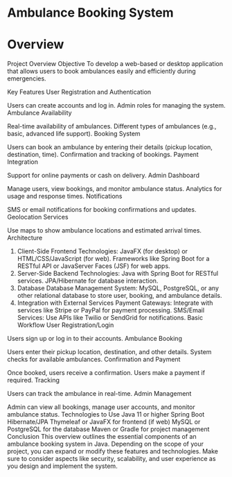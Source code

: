 # Ambulance Booking System

# Overview 
Project Overview
Objective
To develop a web-based or desktop application that allows users to book ambulances easily and efficiently during emergencies.

Key Features
User Registration and Authentication

Users can create accounts and log in.
Admin roles for managing the system.
Ambulance Availability

Real-time availability of ambulances.
Different types of ambulances (e.g., basic, advanced life support).
Booking System

Users can book an ambulance by entering their details (pickup location, destination, time).
Confirmation and tracking of bookings.
Payment Integration

Support for online payments or cash on delivery.
Admin Dashboard

Manage users, view bookings, and monitor ambulance status.
Analytics for usage and response times.
Notifications

SMS or email notifications for booking confirmations and updates.
Geolocation Services

Use maps to show ambulance locations and estimated arrival times.
Architecture
1. Client-Side
Frontend Technologies:
JavaFX (for desktop) or HTML/CSS/JavaScript (for web).
Frameworks like Spring Boot for a RESTful API or JavaServer Faces (JSF) for web apps.
2. Server-Side
Backend Technologies:
Java with Spring Boot for RESTful services.
JPA/Hibernate for database interaction.
3. Database
Database Management System:
MySQL, PostgreSQL, or any other relational database to store user, booking, and ambulance details.
4. Integration with External Services
Payment Gateways:
Integrate with services like Stripe or PayPal for payment processing.
SMS/Email Services:
Use APIs like Twilio or SendGrid for notifications.
Basic Workflow
User Registration/Login

Users sign up or log in to their accounts.
Ambulance Booking

Users enter their pickup location, destination, and other details.
System checks for available ambulances.
Confirmation and Payment

Once booked, users receive a confirmation.
Users make a payment if required.
Tracking

Users can track the ambulance in real-time.
Admin Management

Admin can view all bookings, manage user accounts, and monitor ambulance status.
Technologies to Use
Java 11 or higher
Spring Boot
Hibernate/JPA
Thymeleaf or JavaFX for frontend (if web)
MySQL or PostgreSQL for the database
Maven or Gradle for project management
Conclusion
This overview outlines the essential components of an ambulance booking system in Java. Depending on the scope of your project, you can expand or modify these features and technologies. Make sure to consider aspects like security, scalability, and user experience as you design and implement the system.







